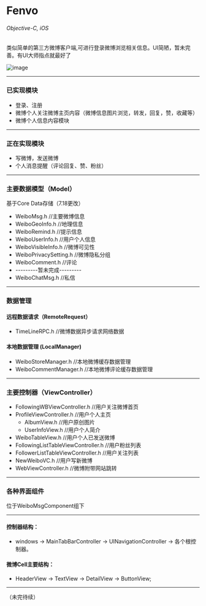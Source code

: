 # Fenvo
###### Objective-C, iOS
类似简单的第三方微博客户端,可进行登录微博浏览相关信息。UI简陋，暂未完善。有UI大师指点就最好了


![image](https://github.com/ChenNan-FRAM/Fenvo/blob/master/Fenvo/FenvoPreview.gif)

----------------------------------

### 已实现模块
- 登录、注册
- 微博个人关注微博主页内容（微博信息图片浏览，转发，回复，赞，收藏等）
- 微博个人信息内容模块

---------------------------------------
### 正在实现模块
- 写微博，发送微博
- 个人消息提醒（评论回复、赞、粉丝）

---------------------------------------

### 主要数据模型（Model）
基于Core Data存储（7.18更改）

- WeiboMsg.h   //主要微博信息
- WeiboGeoInfo.h  //地理信息
- WeiboRemind.h  //提示信息
- WeiboUserInfo.h  //用户个人信息
- WeiboVisibleInfo.h  //微博可见性
- WeiboPrivacySetting.h //微博隐私分组
- WeiboComment.h  //评论
- ---------暂未完成---------
- WeiboChatMsg.h  //私信

 ---------------------------------------
### 数据管理

#### 远程数据请求（RemoteRequest）
- TimeLineRPC.h //微博数据异步请求网络数据

#### 本地数据管理 (LocalManager)
- WeiboStoreManager.h //本地微博缓存数据管理
- WeiboCommentManager.h //本地微博评论缓存数据管理

 
---------------------------------------
### 主要控制器（ViewController）
- FollowingWBViewController.h //用户关注微博首页
- ProfileViewController.h //用户个人主页
	 - AlbumView.h //用户原创图片
	 - UserInfoView.h //用户个人简介
- WeiboTableView.h //用户个人已发送微博
- FollowingListTableViewController.h //用户粉丝列表
- FollowerListTableViewController.h //用户关注列表
- NewWeiboVC.h //用户写新微博
- WebViewController.h //微博附带网站跳转

---------------------------------------

### 各种界面组件
位于WeiboMsgComponent组下

---------------------------
#### 控制器结构：
- windows -> MainTabBarController -> UINavigationController -> 各个根控制器。

#### 微博Cell主要结构：
- HeaderView -> TextView -> DetailView -> ButtonView;

----------------
（未完待续）

